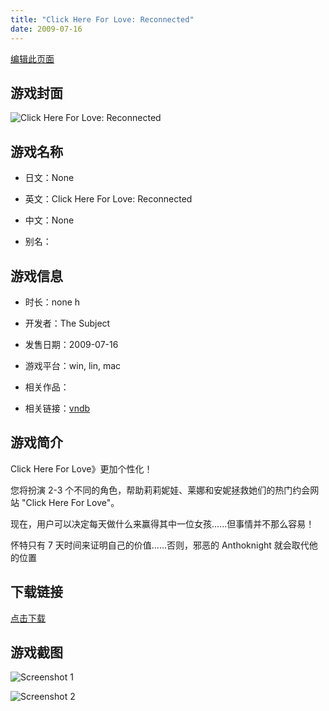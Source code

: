 ```yaml
---
title: "Click Here For Love: Reconnected"
date: 2009-07-16
---
```

[编辑此页面](https://github.com/ACG-3/ADV3-source/blob/main/source/_posts/LOVEREC.md)

## 游戏封面

![Click Here For Love: Reconnected](https%3A//pan.timero.xyz/onedrive/img_lib_001/LOVEREC_cover.avif)


## 游戏名称

- 日文：None
- 英文：Click Here For Love: Reconnected
- 中文：None

- 别名：


## 游戏信息

- 时长：none h
- 开发者：The Subject
- 发售日期：2009-07-16
- 游戏平台：win, lin, mac
- 相关作品：

- 相关链接：[vndb](https://vndb.org/v12843)


## 游戏简介

Click Here For Love》更加个性化！

您将扮演 2-3 个不同的角色，帮助莉莉妮娃、莱娜和安妮拯救她们的热门约会网站 "Click Here For Love"。

现在，用户可以决定每天做什么来赢得其中一位女孩......但事情并不那么容易！

怀特只有 7 天时间来证明自己的价值......否则，邪恶的 Anthoknight 就会取代他的位置




## 下载链接

[点击下载](https://pan.timero.xyz/onedrive/adv_lib_001/LOVEREC)


## 游戏截图


![Screenshot 1](https%3A//pan.timero.xyz/onedrive/img_lib_001/LOVEREC_Screenshot_1.avif)

![Screenshot 2](https%3A//pan.timero.xyz/onedrive/img_lib_001/LOVEREC_Screenshot_2.avif)

